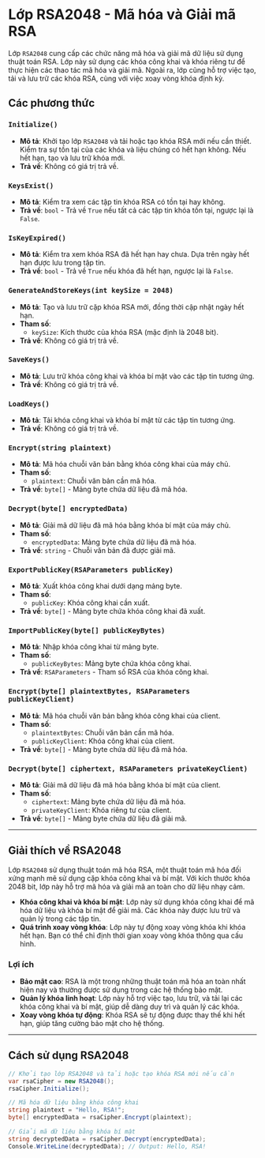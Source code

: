 ﻿# Lớp RSA2048 - Mã hóa và Giải mã RSA

Lớp `RSA2048` cung cấp các chức năng mã hóa và giải mã dữ liệu sử dụng thuật toán RSA. Lớp này sử dụng các khóa công khai và khóa riêng tư để thực hiện các thao tác mã hóa và giải mã. Ngoài ra, lớp cũng hỗ trợ việc tạo, tải và lưu trữ các khóa RSA, cùng với việc xoay vòng khóa định kỳ.

## Các phương thức

### `Initialize()`
- **Mô tả**: Khởi tạo lớp `RSA2048` và tải hoặc tạo khóa RSA mới nếu cần thiết. Kiểm tra sự tồn tại của các khóa và liệu chúng có hết hạn không. Nếu hết hạn, tạo và lưu trữ khóa mới.
- **Trả về**: Không có giá trị trả về.

### `KeysExist()`
- **Mô tả**: Kiểm tra xem các tập tin khóa RSA có tồn tại hay không.
- **Trả về**: `bool` - Trả về `True` nếu tất cả các tập tin khóa tồn tại, ngược lại là `False`.

### `IsKeyExpired()`
- **Mô tả**: Kiểm tra xem khóa RSA đã hết hạn hay chưa. Dựa trên ngày hết hạn được lưu trong tập tin.
- **Trả về**: `bool` - Trả về `True` nếu khóa đã hết hạn, ngược lại là `False`.

### `GenerateAndStoreKeys(int keySize = 2048)`
- **Mô tả**: Tạo và lưu trữ cặp khóa RSA mới, đồng thời cập nhật ngày hết hạn.
- **Tham số**:
  - `keySize`: Kích thước của khóa RSA (mặc định là 2048 bit).
- **Trả về**: Không có giá trị trả về.

### `SaveKeys()`
- **Mô tả**: Lưu trữ khóa công khai và khóa bí mật vào các tập tin tương ứng.
- **Trả về**: Không có giá trị trả về.

### `LoadKeys()`
- **Mô tả**: Tải khóa công khai và khóa bí mật từ các tập tin tương ứng.
- **Trả về**: Không có giá trị trả về.

### `Encrypt(string plaintext)`
- **Mô tả**: Mã hóa chuỗi văn bản bằng khóa công khai của máy chủ.
- **Tham số**:
  - `plaintext`: Chuỗi văn bản cần mã hóa.
- **Trả về**: `byte[]` - Mảng byte chứa dữ liệu đã mã hóa.

### `Decrypt(byte[] encryptedData)`
- **Mô tả**: Giải mã dữ liệu đã mã hóa bằng khóa bí mật của máy chủ.
- **Tham số**:
  - `encryptedData`: Mảng byte chứa dữ liệu đã mã hóa.
- **Trả về**: `string` - Chuỗi văn bản đã được giải mã.

### `ExportPublicKey(RSAParameters publicKey)`
- **Mô tả**: Xuất khóa công khai dưới dạng mảng byte.
- **Tham số**:
  - `publicKey`: Khóa công khai cần xuất.
- **Trả về**: `byte[]` - Mảng byte chứa khóa công khai đã xuất.

### `ImportPublicKey(byte[] publicKeyBytes)`
- **Mô tả**: Nhập khóa công khai từ mảng byte.
- **Tham số**:
  - `publicKeyBytes`: Mảng byte chứa khóa công khai.
- **Trả về**: `RSAParameters` - Tham số RSA của khóa công khai.

### `Encrypt(byte[] plaintextBytes, RSAParameters publicKeyClient)`
- **Mô tả**: Mã hóa chuỗi văn bản bằng khóa công khai của client.
- **Tham số**:
  - `plaintextBytes`: Chuỗi văn bản cần mã hóa.
  - `publicKeyClient`: Khóa công khai của client.
- **Trả về**: `byte[]` - Mảng byte chứa dữ liệu đã mã hóa.

### `Decrypt(byte[] ciphertext, RSAParameters privateKeyClient)`
- **Mô tả**: Giải mã dữ liệu đã mã hóa bằng khóa bí mật của client.
- **Tham số**:
  - `ciphertext`: Mảng byte chứa dữ liệu đã mã hóa.
  - `privateKeyClient`: Khóa riêng tư của client.
- **Trả về**: `byte[]` - Mảng byte chứa dữ liệu đã giải mã.

---

## **Giải thích về RSA2048**
Lớp `RSA2048` sử dụng thuật toán mã hóa RSA, một thuật toán mã hóa đối xứng mạnh mẽ sử dụng cặp khóa công khai và bí mật. Với kích thước khóa 2048 bit, lớp này hỗ trợ mã hóa và giải mã an toàn cho dữ liệu nhạy cảm.

- **Khóa công khai và khóa bí mật**: Lớp này sử dụng khóa công khai để mã hóa dữ liệu và khóa bí mật để giải mã. Các khóa này được lưu trữ và quản lý trong các tập tin.
- **Quá trình xoay vòng khóa**: Lớp này tự động xoay vòng khóa khi khóa hết hạn. Bạn có thể chỉ định thời gian xoay vòng khóa thông qua cấu hình.

### **Lợi ích**
- **Bảo mật cao**: RSA là một trong những thuật toán mã hóa an toàn nhất hiện nay và thường được sử dụng trong các hệ thống bảo mật.
- **Quản lý khóa linh hoạt**: Lớp này hỗ trợ việc tạo, lưu trữ, và tải lại các khóa công khai và bí mật, giúp dễ dàng duy trì và quản lý các khóa.
- **Xoay vòng khóa tự động**: Khóa RSA sẽ tự động được thay thế khi hết hạn, giúp tăng cường bảo mật cho hệ thống.

---

## **Cách sử dụng RSA2048**

```csharp
// Khởi tạo lớp RSA2048 và tải hoặc tạo khóa RSA mới nếu cần
var rsaCipher = new RSA2048();
rsaCipher.Initialize();

// Mã hóa dữ liệu bằng khóa công khai
string plaintext = "Hello, RSA!";
byte[] encryptedData = rsaCipher.Encrypt(plaintext);

// Giải mã dữ liệu bằng khóa bí mật
string decryptedData = rsaCipher.Decrypt(encryptedData);
Console.WriteLine(decryptedData); // Output: Hello, RSA!
```